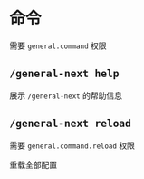 # 命令

需要 ```general.command``` 权限

## ```/general-next help```
展示 ```/general-next``` 的帮助信息

## ```/general-next reload```
需要 ```general.command.reload``` 权限

重载全部配置
